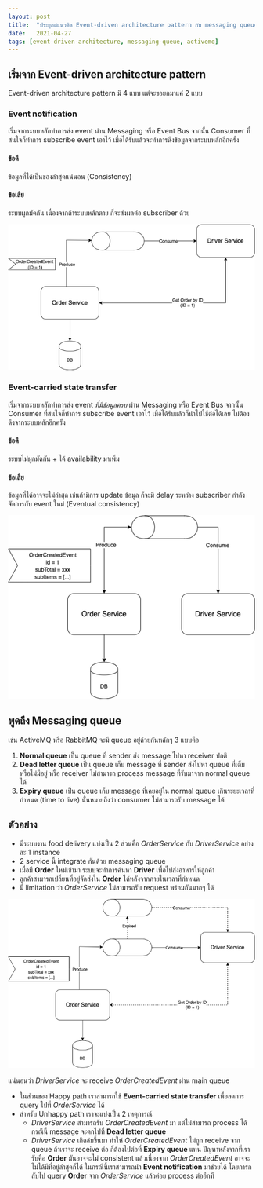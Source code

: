 ```yaml
---
layout: post
title:  "ประยุกต์แนวคิด Event-driven architecture pattern กับ messaging queue"
date:   2021-04-27
tags: [event-driven-architecture, messaging-queue, activemq]
---
```


## เริ่มจาก Event-driven architecture pattern
Event-driven architecture pattern มี 4 แบบ แต่จะขอยกมาแค่ 2 แบบ

### Event notification

เริ่มจากระบบหลักทำการส่ง event ผ่าน Messaging หรือ Event Bus จากนั้น Consumer ที่สนใจก็ทำการ subscribe event เอาไว้ เมื่อได้รับแล้วจะทำการดึงข้อมูลจากระบบหลักอีกครั้ง  

#### ข้อดี
ข้อมูลที่ได้เป็นของล่าสุดแน่นอน (Consistency)  
#### ข้อเสีย
ระบบผูกมัดกัน เนื่องจากถ้าระบบหลักตาย ก็จะส่งผลต่อ subscriber ด้วย

![Event notification](/assets/2021-04-27-event-notification.png)

### Event-carried state transfer

เริ่มจากระบบหลักทำการส่ง event _ที่มีข้อมูลครบ_ ผ่าน Messaging หรือ Event Bus จากนั้น Consumer ที่สนใจก็ทำการ subscribe event เอาไว้ เมื่อได้รับแล้วก็นำไปใช้ต่อได้เลย ไม่ต้องดึงจากระบบหลักอีกครั้ง

#### ข้อดี
ระบบไม่ผูกมัดกัน + ได้ availability มาเพิ่ม  
#### ข้อเสีย
ข้อมูลที่ได้อาจจะไม่ล่าสุด เช่นถ้ามีการ update ข้อมูล ก็จะมี delay ระหว่าง subscriber กำลังจัดการกับ event ใหม่ (Eventual consistency)  

![Event-carried state transfer](/assets/2021-04-27-event-carried-state-transfer.png)

## พูดถึง Messaging queue
เช่น ActiveMQ หรือ RabbitMQ จะมี queue อยู่ด้วยกันหลักๆ 3 แบบคือ
1. **Normal queue** เป็น queue ที่ sender ส่ง message ไปหา receiver ปกติ
2. **Dead letter queue** เป็น queue เก็บ message ที่ sender ส่งไปหา queue ที่เต็มหรือไม่มีอยู่ หรือ receiver ไม่สามารถ process message ที่รับมาจาก normal queue ได้
3. **Expiry queue** เป็น queue เก็บ message ที่เคยอยู่ใน normal queue เกินระยะเวลาที่กำหนด (time to live) นั่นหมายถึงว่า consumer ไม่สามารถรับ message ได้

## ตัวอย่าง
- มีระบบงาน food delivery แบ่งเป็น 2 ส่วนคือ *OrderService* กับ *DriverService* อย่างละ 1 instance
- 2 service นี้ integrate กันด้วย messaging queue
- เมื่อมี **Order** ใหม่เข้ามา ระบบจะทำการค้นหา **Driver** เพื่อไปส่งอาหารให้ลูกค้า
- ลูกค้าสามารถเปลี่ยนที่อยู่จัดส่งใน **Order** ได้หลังจากภายในเวลาที่กำหนด
- มี limitation ว่า *OrderService* ไม่สามารถรับ request พร้อมกันมากๆ ได้

![Food delivery example](/assets/2021-04-27-food-delivery-example.png)

แน่นอนว่า *DriverService* จะ receive *OrderCreatedEvent* ผ่าน main queue
- ในส่วนของ Happy path เราสามารถใช้ **Event-carried state transfer** เพื่อลดการ query ไปที่ *OrderService* ได้
- สำหรับ Unhappy path เราจะแบ่งเป็น 2 เหตุการณ์
  - *DriverService* สามารถรับ *OrderCreatedEvent* มา แต่ไม่สามารถ process ได้ กรณีนี้ message จะตกไปที่ **Dead letter queue**
  - *DriverService* เกิดล่มขึ้นมา ทำให้ *OrderCreatedEvent* ไม่ถูก receive จาก queue ถ้าเราจะ receive ต่อ ก็ต้องไปต่อที่ **Expiry queue** แทน ปัญหาหลังจากที่เรารับคือ **Order** มันอาจจะไม่ consistent แล้วเนื่องจาก *OrderCreatedEvent* อาจจะไม่ได้มีที่อยู่ล่าสุดก็ได้ ในกรณีนี้เราสามารถนำ **Event notification** มาช่วยได้ โดยการกลับไป query **Order** จาก *OrderService* แล้วค่อย process ต่ออีกที
